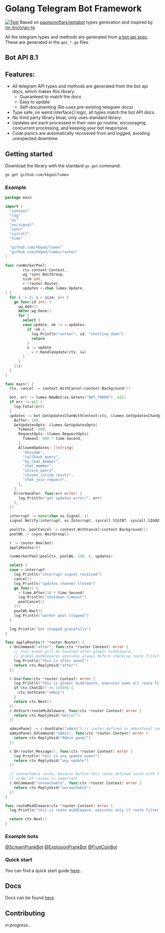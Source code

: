 # Golang Telegram Bot Framework
[![Test](https://github.com/kbgod/lumex/actions/workflows/test.yml/badge.svg)](https://github.com/kbgod/lumex/actions/workflows/test.yml)
Based on [paulsonoflars/gotgbot](https://github.com/paulsonoflars/gotgbot) types generation and inspired by [mr-linch/go-tg](https://github.com/mr-linch/go-tg)

All the telegram types and methods are generated from
[a bot api spec](https://github.com/PaulSonOfLars/telegram-bot-api-spec). These are generated in the `gen_*.go` files.

## Bot API 8.1

## Features:

- All telegram API types and methods are generated from the bot api docs, which makes this library:
    - Guaranteed to match the docs
    - Easy to update
    - Self-documenting (Re-uses pre-existing telegram docs)
- Type safe; no weird interface{} logic, all types match the bot API docs.
- No third party library bloat; only uses standard library.
- Updates are each processed in their own go routine, encouraging concurrent processing, and keeping your bot
  responsive.
- Code panics are automatically recovered from and logged, avoiding unexpected downtime.

## Getting started

Download the library with the standard `go get` command:

```bash
go get github.com/kbgod/lumex
```

### Example
```go
package main

import (
  "context"
  "log"
  "os"
  "os/signal"
  "sync"
  "syscall"
  "time"

  "github.com/kbgod/lumex"
  "github.com/kbgod/lumex/router"
)

func runWorkerPool(
        ctx context.Context,
        wg *sync.WaitGroup,
        size int,
        r *router.Router,
        updates <-chan lumex.Update,
) {
  for i := 0; i < size; i++ {
    go func(id int) {
      wg.Add(1)
      defer wg.Done()
      for {
        select {
        case update, ok := <-updates:
          if !ok {
            log.Println("worker", id, "shutting down")
            return
          }
          u := update
          _ = r.HandleUpdate(ctx, &u)
        }
      }
    }(i)
  }
}

func main() {
  ctx, cancel := context.WithCancel(context.Background())

  bot, err := lumex.NewBot(os.Getenv("BOT_TOKEN"), nil)
  if err != nil {
    log.Fatal(err)
  }
  updates := bot.GetUpdatesChanWithContext(ctx, &lumex.GetUpdatesChanOpts{
    Buffer: 100,
    GetUpdatesOpts: &lumex.GetUpdatesOpts{
      Timeout: 600,
      RequestOpts: &lumex.RequestOpts{
        Timeout: 600 * time.Second,
      },
      AllowedUpdates: []string{
        "message",
        "callback_query",
        "my_chat_member",
        "chat_member",
        "inline_query",
        "chosen_inline_result",
        "chat_join_request",
      },
    },
    ErrorHandler: func(err error) {
      log.Println("get updates error:", err)
    },
  })

  interrupt := make(chan os.Signal, 1)
  signal.Notify(interrupt, os.Interrupt, syscall.SIGINT, syscall.SIGQUIT, syscall.SIGTERM)

  poolCtx, poolCancel := context.WithCancel(context.Background())
  poolWG := &sync.WaitGroup{}

  r := router.New(bot)
  applyRoutes(r)

  runWorkerPool(poolCtx, poolWG, 100, r, updates)

  select {
  case <-interrupt:
    log.Println("interrupt signal received")
    cancel()
    log.Println("updates channel closed")
    go func() {
      <-time.After(10 * time.Second)
      log.Println("shutdown timeout")
      poolCancel()
    }()
    poolWG.Wait()
    log.Println("worker pool stopped")
  }

  log.Println("bot stopped gracefully")
}

func applyRoutes(r *router.Router) {
  r.OnCommand("after", func(ctx *router.Context) error {
    // this event will be handled after global middleware,
    // global middlewares executes always before checking route filters
    log.Println("this is after event")
    return ctx.ReplyVoid("after")
  })

  r.Use(func(ctx *router.Context) error {
    log.Println("this is global middleware, executes even all route filters return false")
    if ctx.ChatID() == 123456 {
      ctx.SetState("admin")
    }
    return ctx.Next()
  })
  r.OnStart(routeMiddleware, func(ctx *router.Context) error {
    return ctx.ReplyVoid("Hello!")
  })

  adminPanel := r.UseState("admin") // routes defined in adminPanel router executes only if was called ctx.SetState("admin") in global middleware
  adminPanel.OnCommand("admin", func(ctx *router.Context) error {
    return ctx.ReplyVoid("Admin panel")
  })

  r.On(router.Message(), func(ctx *router.Context) error {
    log.Println("this is any update event")
    return ctx.ReplyVoid("any update")
  })

  // unreachable route, because before this route defined route with filter that handles any message fields
  // order of routes is important
  r.OnCommand("unreachable", func(ctx *router.Context) error {
    return ctx.ReplyVoid("unreachable")
  })
}

func routeMiddleware(ctx *router.Context) error {
  log.Println("this is route middleware, executes only if route filter returns true")

  return ctx.Next()
}
```


### Example bots

[@ScreamPrankBot](https://t.me/ScreamPrankBot)
[@ExplosionPrankBot](https://t.me/ExplosionPrankBot)
[@FruitCoinBot](https://t.me/FruitCoinBot)


### Quick start

You can find a quick start guide [here](https://github.com/kbgod/tg-bot-layout).

## Docs

Docs can be found [here](https://pkg.go.dev/github.com/kbgod/lumex).

## Contributing

*in progress...*
